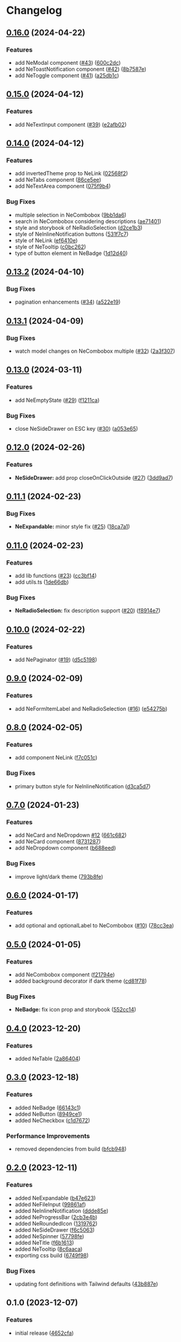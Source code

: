 # Changelog

## [0.16.0](https://github.com/nethesis/vue-components/compare/v0.15.0...v0.16.0) (2024-04-22)


### Features

* add NeModal component ([#43](https://github.com/nethesis/vue-components/issues/43)) ([600c2dc](https://github.com/nethesis/vue-components/commit/600c2dc1c0dfca331116e6b44f7f56cd987de284))
* add NeToastNotification component ([#42](https://github.com/nethesis/vue-components/issues/42)) ([8b7587e](https://github.com/nethesis/vue-components/commit/8b7587ed2fb49e274d83b0b1ecbfe6ca8cdf0450))
* add NeToggle component ([#41](https://github.com/nethesis/vue-components/issues/41)) ([a25db1c](https://github.com/nethesis/vue-components/commit/a25db1c78a2c647d55dad64f8c19d11f91aaf75d))

## [0.15.0](https://github.com/nethesis/vue-components/compare/v0.14.0...v0.15.0) (2024-04-12)


### Features

* add NeTextInput component ([#39](https://github.com/nethesis/vue-components/issues/39)) ([e2afb02](https://github.com/nethesis/vue-components/commit/e2afb022e105d3a80200e213fa265e6bfef681c2))

## [0.14.0](https://github.com/nethesis/vue-components/compare/v0.13.2...v0.14.0) (2024-04-12)


### Features

* add invertedTheme prop to NeLink ([02568f2](https://github.com/nethesis/vue-components/commit/02568f2b6011caae24653803720f0174a41223b2))
* add NeTabs component ([86ce5ee](https://github.com/nethesis/vue-components/commit/86ce5eeab7a50e98949c37aa1155319df6fd52bc))
* add NeTextArea component ([075f9b4](https://github.com/nethesis/vue-components/commit/075f9b4cc988aca54bcf739bc8df754a2ab06645))


### Bug Fixes

* multiple selection in NeCombobox ([9bb1da6](https://github.com/nethesis/vue-components/commit/9bb1da60be994f20777eff1bd0a76d8717b49d4d))
* search in NeCombobox considering descriptions ([ae71401](https://github.com/nethesis/vue-components/commit/ae71401a36a91034ee71b94113027c4af32015d0))
* style and storybook of NeRadioSelection ([d2ce1b3](https://github.com/nethesis/vue-components/commit/d2ce1b358da2ef10818c7b255b2d37c9d732cda6))
* style of NeInlineNotification buttons ([531f7c7](https://github.com/nethesis/vue-components/commit/531f7c7769b3bfa92d58be07d01f9319457b9fb2))
* style of NeLink ([ef6410e](https://github.com/nethesis/vue-components/commit/ef6410e1d3eaa28e4810e0aaea4bbb458aebcddb))
* style of NeTooltip ([c0bc262](https://github.com/nethesis/vue-components/commit/c0bc26220f52b7675c799c1f6b2264543da70741))
* type of button element in NeBadge ([1d12d40](https://github.com/nethesis/vue-components/commit/1d12d400c83e13ee298a28cdcc71c2cacb078e08))

## [0.13.2](https://github.com/nethesis/vue-components/compare/v0.13.1...v0.13.2) (2024-04-10)


### Bug Fixes

* pagination enhancements ([#34](https://github.com/nethesis/vue-components/issues/34)) ([a522e19](https://github.com/nethesis/vue-components/commit/a522e194accf04478845300ffcd3ad1e555f4e1f))

## [0.13.1](https://github.com/nethesis/vue-components/compare/v0.13.0...v0.13.1) (2024-04-09)


### Bug Fixes

* watch model changes on NeCombobox multiple ([#32](https://github.com/nethesis/vue-components/issues/32)) ([2a3f307](https://github.com/nethesis/vue-components/commit/2a3f307745ae56756da78620791f81187bb2569d))

## [0.13.0](https://github.com/nethesis/vue-components/compare/v0.12.0...v0.13.0) (2024-03-11)


### Features

* add NeEmptyState ([#29](https://github.com/nethesis/vue-components/issues/29)) ([f1211ca](https://github.com/nethesis/vue-components/commit/f1211caea22c61f37023e71b0b36f32c36bb6975))


### Bug Fixes

* close NeSideDrawer on ESC key ([#30](https://github.com/nethesis/vue-components/issues/30)) ([a053e65](https://github.com/nethesis/vue-components/commit/a053e65881822a7f29d1a4cb5c0bdab11ea2f204))

## [0.12.0](https://github.com/nethesis/vue-components/compare/v0.11.1...v0.12.0) (2024-02-26)


### Features

* **NeSideDrawer:** add prop closeOnClickOutside ([#27](https://github.com/nethesis/vue-components/issues/27)) ([3dd9ad7](https://github.com/nethesis/vue-components/commit/3dd9ad7eb3e26ca9f1a334e817b4baaa16471cca))

## [0.11.1](https://github.com/nethesis/vue-components/compare/v0.11.0...v0.11.1) (2024-02-23)


### Bug Fixes

* **NeExpandable:** minor style fix ([#25](https://github.com/nethesis/vue-components/issues/25)) ([18ca7a1](https://github.com/nethesis/vue-components/commit/18ca7a129b60a4fc62810bea9c9fc85c2bc81059))

## [0.11.0](https://github.com/nethesis/vue-components/compare/v0.10.0...v0.11.0) (2024-02-23)


### Features

* add lib functions ([#23](https://github.com/nethesis/vue-components/issues/23)) ([cc3bf14](https://github.com/nethesis/vue-components/commit/cc3bf1489e5c780c67e11f0b368f3c74fcac92a9))
* add utils.ts ([1de66db](https://github.com/nethesis/vue-components/commit/1de66db5e22d25f891448487d3b0dddbf57afad4))


### Bug Fixes

* **NeRadioSelection:** fix description support ([#20](https://github.com/nethesis/vue-components/issues/20)) ([f8914e7](https://github.com/nethesis/vue-components/commit/f8914e74fb5815df1c2aaa0dc19226fe64ce9192))

## [0.10.0](https://github.com/nethesis/vue-components/compare/v0.9.0...v0.10.0) (2024-02-22)


### Features

* add NePaginator ([#19](https://github.com/nethesis/vue-components/issues/19)) ([d5c5198](https://github.com/nethesis/vue-components/commit/d5c51987f0f11ce635d2b20718d618da81979b39))

## [0.9.0](https://github.com/nethesis/vue-components/compare/v0.8.0...v0.9.0) (2024-02-09)


### Features

* add NeFormItemLabel and NeRadioSelection ([#16](https://github.com/nethesis/vue-components/issues/16)) ([e54275b](https://github.com/nethesis/vue-components/commit/e54275b6a885334fd41f3015a11b575bf33770be))

## [0.8.0](https://github.com/nethesis/vue-components/compare/v0.7.0...v0.8.0) (2024-02-05)


### Features

* add component NeLink ([f7c051c](https://github.com/nethesis/vue-components/commit/f7c051c41c90a06e6833ad82aaadb1de1ef7d6c6))


### Bug Fixes

* primary button style for NeInlineNotification ([d3ca5d7](https://github.com/nethesis/vue-components/commit/d3ca5d70529cc8017b59e982b116cb151a66fa4f))

## [0.7.0](https://github.com/nethesis/vue-components/compare/v0.6.0...v0.7.0) (2024-01-23)


### Features

* add NeCard and NeDropdown [#12](https://github.com/nethesis/vue-components/issues/12) ([661c682](https://github.com/nethesis/vue-components/commit/661c682cc9edd6dad8e4e6506ad4afbe17abfdf3))
* add NeCard component ([8731287](https://github.com/nethesis/vue-components/commit/8731287bcae930e1d0a9e4f3991c4bc3a78bb708))
* add NeDropdown component ([b688eed](https://github.com/nethesis/vue-components/commit/b688eed703a66c1ae08fbf2cddebb6441ddf6e22))


### Bug Fixes

* improve light/dark theme ([793b8fe](https://github.com/nethesis/vue-components/commit/793b8fe1177547d9858ccbbbc2a8331a94e2a6f0))

## [0.6.0](https://github.com/nethesis/vue-components/compare/v0.5.0...v0.6.0) (2024-01-17)


### Features

* add optional and optionalLabel to NeCombobox ([#10](https://github.com/nethesis/vue-components/issues/10)) ([78cc3ea](https://github.com/nethesis/vue-components/commit/78cc3ea98acbb37831fa1fe892c0f6587fd6d7f3))

## [0.5.0](https://github.com/nethesis/vue-components/compare/v0.4.0...v0.5.0) (2024-01-05)


### Features

* add NeCombobox component ([f21794e](https://github.com/nethesis/vue-components/commit/f21794e0876c65298db63117e0ae92a362a617ee))
* added background decorator if dark theme ([cd81f78](https://github.com/nethesis/vue-components/commit/cd81f788a23188fa7b4bef7120b37566fa81e6e6))


### Bug Fixes

* **NeBadge:** fix icon prop and storybook ([552cc14](https://github.com/nethesis/vue-components/commit/552cc14783065b82a62401aaab7db560e9ca2720))

## [0.4.0](https://github.com/nethesis/vue-components/compare/v0.3.0...v0.4.0) (2023-12-20)


### Features

* added NeTable ([2a86404](https://github.com/nethesis/vue-components/commit/2a864046d53347f829c27555b4d2a71af1fd76d7))

## [0.3.0](https://github.com/nethesis/vue-components/compare/v0.2.0...v0.3.0) (2023-12-18)


### Features

* added NeBadge ([66143c1](https://github.com/nethesis/vue-components/commit/66143c1a515fb38fb15124bda8589761ba8153e9))
* added NeButton ([8949ce1](https://github.com/nethesis/vue-components/commit/8949ce17ce3615b00474cba8826aaef2b764394e))
* added NeCheckbox ([c1d7672](https://github.com/nethesis/vue-components/commit/c1d767284421c012f98e907fc45a1215a093ef97))


### Performance Improvements

* removed dependencies from build ([bfcb948](https://github.com/nethesis/vue-components/commit/bfcb94822618f8966fe9d30eef587fbad5be720b))

## [0.2.0](https://github.com/nethesis/vue-components/compare/v0.1.0...v0.2.0) (2023-12-11)


### Features

* added NeExpandable ([b47e623](https://github.com/nethesis/vue-components/commit/b47e623735ceb697aec4009189f7dddc2f6bf06c))
* added NeFileInput ([99861af](https://github.com/nethesis/vue-components/commit/99861af02153f31063f23611d7a7d7ddce1c8edc))
* added NeInlineNotification ([ddde85e](https://github.com/nethesis/vue-components/commit/ddde85e0a7c34459b27311cf9ed64fef43101fc3))
* added NeProgressBar ([2cb3e4b](https://github.com/nethesis/vue-components/commit/2cb3e4ba12691c00779455745481d1502314a8e9))
* added NeRoundedIcon ([1319762](https://github.com/nethesis/vue-components/commit/131976202d324a80ad90af89538eed6585fbeb4e))
* added NeSideDrawer ([f6c5063](https://github.com/nethesis/vue-components/commit/f6c506369bf46c3babec4562cc5455cae8a7d1a8))
* added NeSpinner ([57798fe](https://github.com/nethesis/vue-components/commit/57798fe924a13d40eda05afd96a8f44de3620bfd))
* added NeTitle ([f6b1613](https://github.com/nethesis/vue-components/commit/f6b1613eacdc585fca6410e2a9dad3ca8053795f))
* added NeTooltip ([8c6aaca](https://github.com/nethesis/vue-components/commit/8c6aaca2490c165bf99e5c0e9f5ea7f95eb87705))
* exporting css build ([6749f98](https://github.com/nethesis/vue-components/commit/6749f98c9f0490eb7a846fff60b5e5149b9bfdf8))


### Bug Fixes

* updating font definitions with Tailwind defaults ([43b887e](https://github.com/nethesis/vue-components/commit/43b887e364759c77d70e219f360c11d146f8bc66))

## 0.1.0 (2023-12-07)


### Features

* initial release ([4652cfa](https://github.com/nethesis/vue-components/commit/4652cface2fe311764f9559db92ae8a1cb527ab1))

